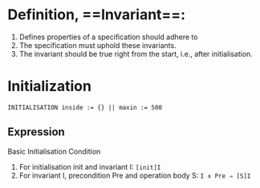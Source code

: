 # Definition, ==Invariant==:
1.  Defines properties of a specification should adhere to
2. The specification must uphold these invariants.
3. The invariant should be true right from the start, i.e., after initialisation. 
# Initialization
` INITIALISATION inside := {} || maxin := 500 `
## Expression
Basic Initialisation Condition
1. For initialisation init and invariant I: `[init]I`
2. For invariant I, precondition Pre and operation body S: `I ∧ Pre ⇒ [S]I`

